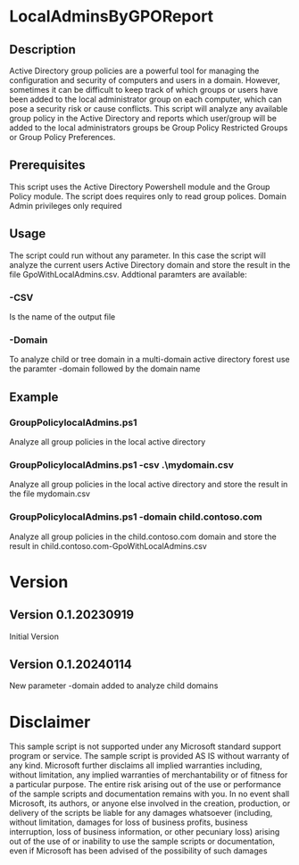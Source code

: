 # LocalAdminsByGPOReport
## Description 
Active Directory group policies are a powerful tool for managing the configuration and security of computers and users in a domain. However, sometimes it can be difficult to keep track of which groups or users have been added to the local administrator group on each computer, which can pose a security risk or cause conflicts. This script will analyze any available group policy in the Active Directory and reports which user/group will be added to the local administrators groups be Group Policy Restricted Groups or Group Policy Preferences.

## Prerequisites
This script uses the Active Directory Powershell module and the Group Policy module. The script does requires only to read group polices. Domain Admin privileges only required 

## Usage
The script could run without any parameter. In this case the script will analyze the current users Active Directory domain and store the result in the file GpoWithLocalAdmins.csv. 
Addtional paramters are available:
### -CSV
Is the name of the output file
### -Domain
To analyze child or tree domain in a multi-domain active directory forest use the paramter -domain followed by the domain name

## Example
### GroupPolicylocalAdmins.ps1 
Analyze all group policies in the local active directory
### GroupPolicylocalAdmins.ps1 -csv .\mydomain.csv
Analyze all group policies in the local active directory and store the result in the file mydomain.csv
### GroupPolicylocalAdmins.ps1 -domain child.contoso.com
Analyze all group policies in the child.contoso.com domain and store the result in child.contoso.com-GpoWithLocalAdmins.csv

# Version 
## Version 0.1.20230919
Initial Version
## Version 0.1.20240114
New parameter -domain added to analyze child domains 


# Disclaimer
This sample script is not supported under any Microsoft standard support program or service. The sample script is provided AS IS without warranty of any kind. Microsoft further disclaims all implied warranties including, without limitation, any implied warranties of merchantability or of fitness for a particular purpose. The entire risk arising out of the use or performance of the sample scripts and documentation remains with you. In no event shall Microsoft, its authors, or anyone else involved in the creation, production, or delivery of the scripts be liable for any damages whatsoever (including, without limitation, damages for loss of business profits, business interruption, loss of business information, or other pecuniary loss) arising out of the use of or inability to use the sample scripts or documentation, even if Microsoft has been advised of the 
possibility of such damages

